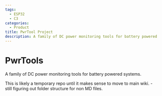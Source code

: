 ```yaml
---
tags:
  - ESP32
  - C3
categories:
  - Product
title: PwrTool Project
description: A family of DC power monitoring tools for battery powered systems.
---
```

# PwrTools
A family of DC power monitoring tools for battery powered systems.

This is likely a temporary repo until it makes sense to move to main wiki. - still figuring out folder structure for non MD files.